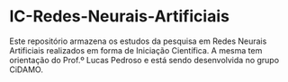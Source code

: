 # IC-Redes-Neurais-Artificiais
Este repositório armazena os estudos da pesquisa em Redes Neurais Artificiais realizados em forma de Iniciação Científica. A mesma tem orientação do Prof.º Lucas Pedroso e está sendo desenvolvida no grupo CiDAMO.
